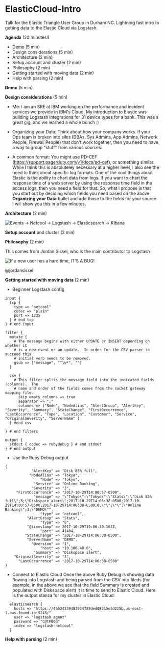 # ElasticCloud-Intro
Talk for the Elastic Triangle User Group in Durham NC.  Lightning fast intro to getting data to the Elastic Cloud via Logstash.

**Agenda** (20 minutes!)
- Demo (5 min)
- Design considerations (5 min)
- Architecture (2 min)
- Setup account and cluster (2 min)
- Philosophy (2 min)
- Getting started with moving data (2 min)
- Help with parsing (2 min)

**Demo** (5 min)

**Design considerations** (5 min)
- Me: I am an SRE at IBM working on the performance and incident services we provide in IBM's Cloud.  My introduction to Elastic was building Logstash integrations for 31 device types for a bank.  This was a great gig, and we learned a whole bunch :)

- Organizing your Data: Think about how your company works.  If your Ops team is broken into silos (DBAs, Sys Admins, App Admins, Network People, Firewall People) that don't work together, then you need to have a way to group "stuff" from various sources.

- A common format: You might use PD-CEF (https://support.pagerduty.com/v1/docs/pd-cef), or something similar.  While I think this is absoluteley necessary at a higher level, I also see the need to think about specific log formats.  One of the cool things about Elastic is the ability to chart data from logs.  If you want to chart the response time of a web server by using the response time field in the access logs, then you need a field for that.  So, what I propose is that you start out by deciding which fields you need based on the above **Organizing your Data** bullet and add those to the fields for your source.  I will show you this in a few minutes.

**Architecture** (2 min)

![Events -> Netcool -> Logstash -> Elasticsearch -> Kibana](https://user-images.githubusercontent.com/25182304/32245126-23b52252-be51-11e7-8736-4259b0a7e749.png)

**Setup account** and cluster (2 min)

**Philosophy** (2 min)

This comes from Jordan Sissel, who is the main contributor to Logstash

![If a new user has a hard time, IT'S A BUG!](https://user-images.githubusercontent.com/25182304/32244045-b4ef4364-be4d-11e7-8726-c79d62af2946.png)

@jordansissel

**Getting started with moving data** (2 min)
- Beginner Logstash config
```
input {
  tcp {
    type => "netcool"
    codec => "plain"
    port => 1235
  } # end tcp
} # end input

filter {
  mutate {
    # The message begins with either UPDATE or INSERT depending on whether it 
    # is a new event or an update.  In order for the CSV parser to succeed this 
    # initial verb needs to be removed.
    gsub => ["message", "^\w*", ""]
  }

  csv {
    # This filter splits the message field into the indicated fields (columns).  The 
    # name and order of the fields comes from the socket gateway mapping file.
      skip_empty_columns => true
      separator => ";"
      columns => ["Node", "NodeAlias", "AlertGroup", "AlertKey", "Severity", "Summary", "StateChange", "FirstOccurrence", "LastOccurrence", "Type", "Location", "Customer", "Service", "OriginalSeverity", "ServerName" ] 
  } #end csv

} # end filters

output {
  stdout { codec => rubydebug } # end stdout 
} # end output
```
- Use the Ruby Debug output
```
{
            "AlertKey" => "Disk 85% full",
           "NodeAlias" => "Tokyo",
                "Node" => "Tokyo",
             "Service" => "Online Banking",
            "Severity" => "3",
     "FirstOccurrence" => "2017-10-29T14:00:57-0500",
             "message" => "\"Tokyo\";\"Tokyo\";\"Stats\";\"Disk 85% full\";3;\"Diskspace alert\";2017-10-29T14:06:38-0500;2017-10-29T14:00:57-0500;2017-10-29T14:06:38-0500;0;\"\";\"\";\"Online Banking\";3;\"DEMO\"",
                "type" => "netcool",
          "AlertGroup" => "Stats",
                "Type" => "0",
          "@timestamp" => 2017-10-29T19:06:39.164Z,
                "port" => 41404,
         "StateChange" => "2017-10-29T14:06:38-0500",
          "ServerName" => "DEMO",
            "@version" => "1",
                "host" => "10.106.48.6",
             "Summary" => "Diskspace alert",
    "OriginalSeverity" => "3",
      "LastOccurrence" => "2017-10-29T14:06:38-0500"
}
```
- Connect to Elastic Cloud
Once the above Ruby Debug is showing data flowing into Logstash and being parsed from the CSV into fileds (for example, in the above we see that the field Summary is created and populated with Diskspace alert) it is time to send to Elastic Cloud.  Here is the output stanza for my cluster in Elastic Cloud:
```
  elasticsearch {
    hosts => "https://46524239483934789ded08315e5d215b.us-east-1.aws.found.io:9243/"
    user => "logstash_agent"
    password => "C@tF00d"
    index => "logstash-netcool"
  }
  ```

**Help with parsing** (2 min)
